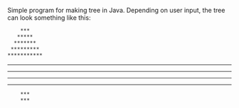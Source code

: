 Simple program for making tree in Java.
Depending on user input, the tree can look something like this: 
  
        ***
       *****
      *******
     *********
    ***********
   *************
  ***************
 *****************
*******************
        ***
        ***
